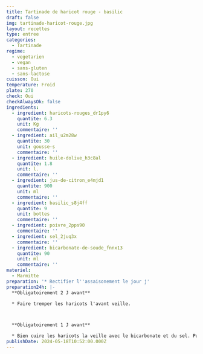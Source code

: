 ```yaml
---
title: Tartinade de haricot rouge - basilic
draft: false
img: tartinade-haricot-rouge.jpg
layout: recettes
type: entree
categories:
  - Tartinade
regime:
  - vegetarien
  - vegan
  - sans-gluten
  - sans-lactose
cuisson: Oui
temperature: Froid
plate: 270
check: Oui
checkAlwaysOk: false
ingredients:
  - ingredient: haricots-rouges_dr1py6
    quantite: 6.3
    unit: Kg
    commentaire: ''
  - ingredient: ail_u2m28w
    quantite: 30
    unit: gousse·s
    commentaire: ''
  - ingredient: huile-dolive_h3c8al
    quantite: 1.8
    unit: l.
    commentaire: ''
  - ingredient: jus-de-citron_e4mjd1
    quantite: 900
    unit: ml
    commentaire: ''
  - ingredient: basilic_s8j4ff
    quantite: 9
    unit: bottes
    commentaire: ''
  - ingredient: poivre_2pps90
    commentaire: ''
  - ingredient: sel_2juq3x
    commentaire: ''
  - ingredient: bicarbonate-de-soude_fnnx13
    quantite: 90
    unit: ml
    commentaire: ''
materiel:
  - Marmitte
preparation: '* Rectifier l''assaisonement le jour j'
preparation24h: |-
  **Obligatoirement 2 J avant**

  * Faire tremper les haricots l'avant veille.



  **Obligatoirement 1 J avant**

  * Bien cuire les haricots la veille avec le bicarbonate et du sel. Puis mixer avec tout le reste.
publishDate: 2024-05-18T10:52:00.000Z
---
```

